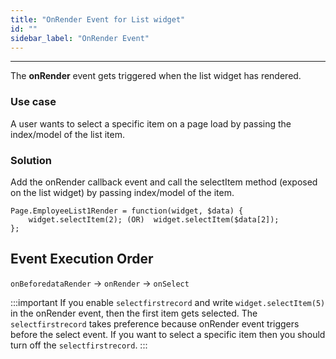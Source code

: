 ```yaml
---
title: "OnRender Event for List widget"
id: ""
sidebar_label: "OnRender Event"
---
```

---

The **onRender** event gets triggered when the list widget has rendered. 

### Use case

A user wants to select a specific item on a page load by passing the index/model of the list item.

### Solution 
Add the onRender callback event and call the selectItem method (exposed on the list widget) by passing index/model of the item.

```
Page.EmployeeList1Render = function(widget, $data) {
    widget.selectItem(2); (OR)  widget.selectItem($data[2]);
};
```

## Event Execution Order

`onBeforedataRender` → `onRender` → `onSelect`

:::important
If you enable `selectfirstrecord` and write `widget.selectItem(5)` in the onRender event, then the first item gets selected. The `selectfirstrecord` takes preference because onRender event triggers before the select event. If you want to select a specific item then you should turn off the `selectfirstrecord`.
:::